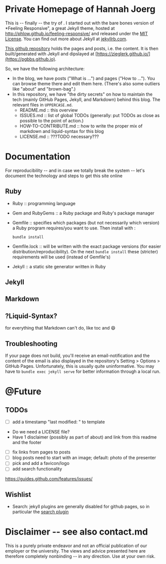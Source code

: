 # Private Homepage of Hannah Joerg

This is -- finally -- the try of . I started out with the
bare bones version of *Feeling Responsive", a great Jekyll theme,
hosted at <http://phlow.github.io/feeling-responsive/> and released
under the [MIT
License](http://phlow.github.io/feeling-responsive/info/). You can
find out more about Jekyll at [jekyllrb.com](http://jekyllrb.com/).

[This github
repository](https://github.com/zieglerk/zieglerk.github.io)
holds the pages and posts, i.e. the content. It is then built/generated with
Jekyll and dipslayed at [https://zieglerk.github.io/](https://pgbbs.github.io).

So, we have the following architecture:
- In the blog, we have posts ("What is ...") and pages ("How to ...").
  You can browse theme there and edit them here. (There's also some outliers like "about" and "brown-bag".)
- In this repository, we have "the dirty secrets" on how to
  maintain the tech (mainly GitHub Pages, Jekyll, and Markdown) behind
  this blog. The relevant files in `UPPERCASE.md`.
  - README.md :: this overview
  - ISSUES.md :: list of global TODOs (generally: put TODOs as close as
    possible to the point of action.)
  - HOW-TO-CONTRIBUTE.md :: how to write the proper mix of markdown and
    liquid-syntax for this blog
  - LICENSE.md :: ???TODO necessary???

# Documentation

For reproducibility -- and in case we totally break the system --
let's document the technology and steps to get this site online

## Ruby

- Ruby :: programming language
- Gem and RubyGems :: a Ruby package and Ruby's package manager
- Gemfile :: specifies which packages (but not necessarily which
  version) a Ruby program requires/you want to use. Then install with
  :

      bundle install

- Gemfile.lock :: will be written with the exact package versions (for
  easier distribution/reproducibility). On the next `bundle install`
  these (stricter) requirements will be used (instead of Gemfile's)
- Jekyll :: a static site generator written in Ruby

## Jekyll

## Markdown

## ?Liquid-Syntax?

for everything that Markdown can't do, like toc and
:smile:

## Troubleshooting

If your page does not build, you'll receive an email-notification and
the content of the email is also displayed in the repository's Setting >
Options > GitHub Pages. Unfortunately, this is usually quite
uninformative. You may have to `bundle exec jekyll serve` for better
information through a local run.



# @Future

## TODOs

- [ ] add a timestamp "last modified: <file-date>" to template
- Do we need a LICENSE file?
- Have 1 disclaimer (possibly as part of about) and link from this
  readme and the footer
- [ ] fix links from pages to posts
- [ ] blog posts need to start with an image; default: photo of the presenter
- [ ] pick and add a favicon/logo
- [ ] add search functionality

https://guides.github.com/features/issues/

## Wishlist

- Search: jekyll plugins are generally disabled for github pages, so in
  particular the [search
  plugin](https://github.com/slashdotdash/jekyll-lunr-js-search/issues/82)

# Disclaimer -- see also contact.md

This is a purely private endeavor and not an official
publication of our employer or the university. The views and advice
presented here are therefore completely nonbinding -- in any
direction. Use at your own risk.

